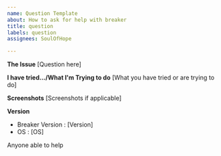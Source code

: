 ```yaml
---
name: Question Template
about: How to ask for help with breaker
title: question
labels: question
assignees: SoulOfHope

---
```


**The Issue**
[Question here]

**I have tried.../What I'm Trying to do**
[What you have tried or are trying to do]

**Screenshots**
[Screenshots if applicable]

**Version**
- Breaker Version : [Version]
- OS : [OS]

Anyone able to help
